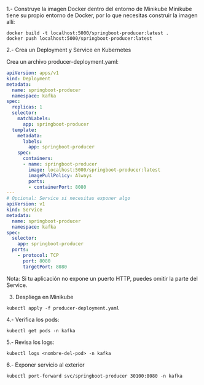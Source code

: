 1.- Construye la imagen Docker dentro del entorno de Minikube
Minikube tiene su propio entorno de Docker, por lo que necesitas construir la imagen allí:

```
docker build -t localhost:5000/springboot-producer:latest .
docker push localhost:5000/springboot-producer:latest

```
2.- Crea un Deployment y Service en Kubernetes

Crea un archivo producer-deployment.yaml:

```yaml
apiVersion: apps/v1
kind: Deployment
metadata:
  name: springboot-producer
  namespace: kafka
spec:
  replicas: 1
  selector:
    matchLabels:
      app: springboot-producer
  template:
    metadata:
      labels:
        app: springboot-producer
    spec:
      containers:
      - name: springboot-producer
        image: localhost:5000/springboot-producer:latest
        imagePullPolicy: Always
        ports:
        - containerPort: 8080
---
# Opcional: Service si necesitas exponer algo
apiVersion: v1
kind: Service
metadata:
  name: springboot-producer
  namespace: kafka
spec:
  selector:
    app: springboot-producer
  ports:
    - protocol: TCP
      port: 8080
      targetPort: 8080
```
   
Nota: Si tu aplicación no expone un puerto HTTP, puedes omitir la parte del Service. 


3. Despliega en Minikube

```
kubectl apply -f producer-deployment.yaml
```
4.- Verifica los pods:

```
kubectl get pods -n kafka
```
5.- Revisa los logs:

```
kubectl logs <nombre-del-pod> -n kafka
```

6.- Exponer servicio al exterior

```
kubectl port-forward svc/springboot-producer 30100:8080 -n kafka
```
